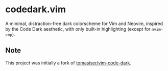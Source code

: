 # codedark.vim

A minimal, distraction-free dark colorscheme for Vim and Neovim, inspired by the Code Dark aesthetic, with only built-in highlighting (except for `nvim-cmp`).

## Note

This project was initially a fork of [tomasiser/vim-code-dark](https://github.com/tomasiser/vim-code-dark).
